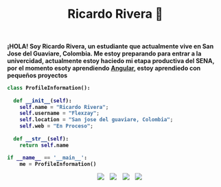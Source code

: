 <h1 align="center">
  <b>Ricardo Rivera 👋 <b>
      
</h1>

<br>



¡HOLA! Soy Ricardo Rivera, un estudiante que actualmente vive en San Jose del Guaviare, Colombia. Me estoy preparando para entrar a la univercidad, actualmente estoy haciedo mi etapa productiva del SENA, por el momento esoty aprendiendo 
<a href="https://es.wikipedia.org/wiki/Angular_(framework)">Angular</a>, 
estoy aprendiedo con pequeños proyectos




```python
class ProfileInformation():
    
  def __init__(self):
    self.name = "Ricardo Rivera";
    self.username = "Flexzay";
    self.location = "San jose del guaviare, Colombia";
    self.web = "En Proceso";
  
  def __str__(self):
    return self.name

if __name__ == '__main__':
    me = ProfileInformation()
```



<p align="center">

 <div align="center"  class="icons-social" style="margin-left: 10px;">
        <a style="margin-left: 10px;"  target="_blank" href="#">
			<img src="https://img.icons8.com/doodle/40/000000/linkedin--v2.png"></a>
        <a style="margin-left: 10px;" target="_blank" href="#">
		<img src="https://img.icons8.com/doodle/40/000000/github--v1.png"></a>
		<a style="margin-left: 10px;" target="_blank" href="#">
			<img src="https://img.icons8.com/doodle/1x/twitter-squared--v2.png" ></a>
		<a style="margin-left: 10px;" target="_blank" href="#">
				<img src="https://img.icons8.com/doodle/1x/youtube--v2.png" ></a>

      

</p>
